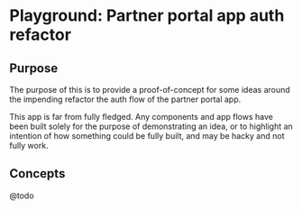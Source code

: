 # Playground: Partner portal app auth refactor

## Purpose

The purpose of this is to provide a proof-of-concept for some ideas around the impending refactor the auth flow of the partner portal app.

This app is far from fully fledged. Any components and app flows have been built solely for the purpose of demonstrating an idea, or to highlight an intention of how something could be fully built, and may be hacky and not fully work.

## Concepts

@todo
